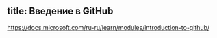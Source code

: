 
title: Введение в GitHub
---
https://docs.microsoft.com/ru-ru/learn/modules/introduction-to-github/
